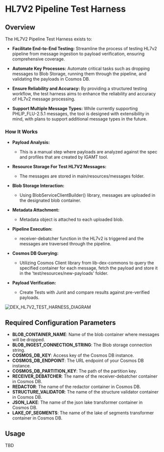 # HL7V2 Pipeline Test Harness

## Overview

The HL7V2 Pipeline Test Harness exists to:

- **Facilitate End-to-End Testing:** Streamline the process of testing HL7v2 pipeline from message ingestion to payload verification, ensuring comprehensive coverage.

- **Automate Key Processes:** Automate critical tasks such as dropping messages to Blob Storage, running them through the pipeline, and validating the payloads in Cosmos DB.

- **Ensure Reliability and Accuracy:** By providing a structured testing workflow, the test harness aims to enhance the reliability and accuracy of HL7v2 message processing.

- **Support Multiple Message Types:** While currently supporting PHLIP_FLU-2.5.1 messages, the tool is designed with extensibility in mind, with plans to support additional message types in the future.


### How It Works

- **Payload Analysis:**
    - This is a manual step where payloads are analyzed against the spec and profiles that are created by IGAMT tool.

- **Resource Storage For Test HL7V2 Messages:**
    - The messages are stored in main/resources/messages folder.

- **Blob Storage Interaction:**
    - Using BlobServiceClientBuilder() library, messages are uploaded in the designated blob container.

- **Metadata Attachment:**
    - Metadata object is attached to each uploaded blob.

- **Pipeline Execution:**
    - receiver-debatcher function in the HL7v2 is triggered and the messages are traversed through the pipeline.

- **Cosmos DB Querying:**
    - Utilizing Cosmos Client library from lib-dex-commons to query the specified container for each message, fetch the payload and  store it in the 'test/resources/new-payloads' folder.

- **Payload Verification:**
    - Create Tests with Junit and compare results against pre-verified payloads.

![DEX_HL7V2_TEST_HARNESS_DIAGRAM](https://github.com/CDCgov/data-exchange-hl7/assets/137535421/600c2b6f-4673-43c2-988d-d5439fc5539d)


## Required Configuration Parameters
- **BLOB_CONTAINER_NAME**: Name of the blob container where messages will be dropped.
- **BLOB_INGEST_CONNECTION_STRING**: The Blob storage connection string.
- **COSMOS_DB_KEY**: Access key of the Cosmos DB instance.
- **COSMOS_DB_ENDPOINT**: The URL endpoint of your Cosmos DB instance.
- **COSMOS_DB_PARTITION_KEY**: The path of the partition key.
- **RECEIVER_DEBATCHER**: The name of the receiver-debatcher container in Cosmos DB.
- **REDACTOR**: The name of the redactor container in Cosmos DB.
- **STRUCTURE_VALIDATOR**: The name of the structure validator container in Cosmos DB.
- **JSON_LAKE**: The name of the json lake transformer container in Cosmos DB.
- **LAKE_OF_SEGMENTS**: The name of the lake of segments transformer container in Cosmos DB.


## Usage
TBD

